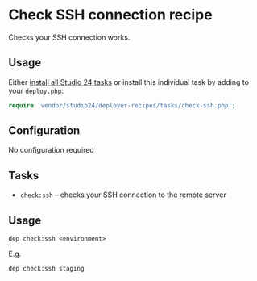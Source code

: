 # Check SSH connection recipe

Checks your SSH connection works.

## Usage

Either [install all Studio 24 tasks](../installation.md) or install this individual task by adding to your `deploy.php`:

```php
require 'vendor/studio24/deployer-recipes/tasks/check-ssh.php';
```

## Configuration
No configuration required

## Tasks

- `check:ssh` – checks your SSH connection to the remote server

## Usage

```
dep check:ssh <environment>
```

E.g.

```
dep check:ssh staging
```
